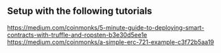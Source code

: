 ## Setup with the following tutorials ##
https://medium.com/coinmonks/5-minute-guide-to-deploying-smart-contracts-with-truffle-and-ropsten-b3e30d5ee1e 
https://medium.com/coinmonks/a-simple-erc-721-example-c3f72b5aa19
